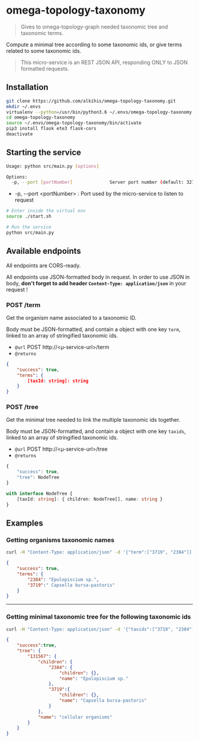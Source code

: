 # omega-topology-taxonomy

> Gives to omega-topology-graph needed taxonomic tree and taxonomic terms.

Compute a minimal tree according to some taxonomic ids, or give terms related to some taxonomic ids.

> This micro-service is an REST JSON API, responding ONLY to JSON formatted requests.

## Installation

```bash
git clone https://github.com/alkihis/omega-topology-taxonomy.git
mkdir ~/.envs
virtualenv --python=/usr/bin/python3.6 ~/.envs/omega-topology-taxonomy
cd omega-topology-taxonomy
source ~/.envs/omega-topology-taxonomy/bin/activate
pip3 install flask ete3 flask-cors
deactivate
```

## Starting the service
```bash
Usage: python src/main.py [options]

Options:
  -p, --port [portNumber]              Server port number (default: 3278)
```

- -p, --port &lt;portNumber&gt; : Port used by the micro-service to listen to request

```bash
# Enter inside the virtual env
source ./start.sh

# Run the service
python src/main.py
```

## Available endpoints

All endpoints are CORS-ready.

All endpoints use JSON-formatted body in request. In order to use JSON in body, **don't forget to add header `Content-Type: application/json`** in your request !

### POST /term
Get the organism name associated to a taxonomic ID.

Body must be JSON-formatted, and contain a object with one key `term`, linked to an array of stringified taxonomic ids.

- `@url` POST http://<µ-service-url>/term
- `@returns`
```json
{
    "success": true,
    "terms": {
        [taxId: string]: string
    }
}
```

### POST /tree
Get the minimal tree needed to link the multiple taxonomic ids together.

Body must be JSON-formatted, and contain a object with one key `taxids`, linked to an array of stringified taxonomic ids.

- `@url` POST http://<µ-service-url>/tree
- `@returns`
```ts
{
    "success": true,
    "tree": NodeTree
}

with interface NodeTree {
    [taxId: string]: { children: NodeTree[], name: string }
}
```


## Examples

### Getting organisms taxonomic names
```bash
curl -H "Content-Type: application/json" -d '{"term":["3719", "2384"]}' http://<µ-service-url>/term
```
```json
{
    "success": true,
    "terms": {
        "2384": "Epulopiscium sp.",
        "3719":" Capsella bursa-pastoris"
    }    
}
```
---
### Getting minimal taxonomic tree for the following taxonomic ids
```bash
curl -H "Content-Type: application/json" -d '{"taxids":["3719", "2384"]}' http://<µ-service-url>/tree
```
```json
{
    "success":true,
    "tree": {
        "131567": {
            "children": {
                "2384": {
                    "children": {},
                    "name": "Epulopiscium sp."
                },
                "3719":{ 
                    "children": {},
                    "name": "Capsella bursa-pastoris"
                }
            },
            "name": "cellular organisms"
        }
    }
}
```
